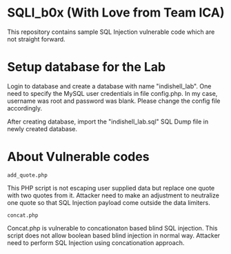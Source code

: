 # SQLI_b0x  (With Love from Team ICA)
This repository contains sample SQL Injection vulnerable code which are not straight forward.

# Setup database for the Lab
Login to database and create a database with name "indishell_lab".
One need to specify the MySQL user credentials in file config.php. In my case, username was root and password was blank. Please change the config file accordingly.

After creating database, import the "indishell_lab.sql" SQL Dump file in newly created database.


# About Vulnerable codes
    add_quote.php

This PHP script is not escaping user supplied data but replace one quote with two quotes from it.
Attacker need to make an adjustment to neutralize one quote so that SQL Injection payload come outside the data limiters. 

    concat.php
 Concat.php is vulnerable to concationaton based blind SQL injection. This script does not allow boolean based blind injection in normal way. 
 Attacker need to perform SQL Injection using concationation approach.
